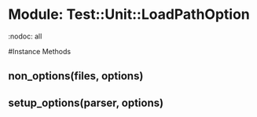 # Module: Test::Unit::LoadPathOption
    

:nodoc: all



#Instance Methods
## non_options(files, options) [](#method-i-non_options)

## setup_options(parser, options) [](#method-i-setup_options)

